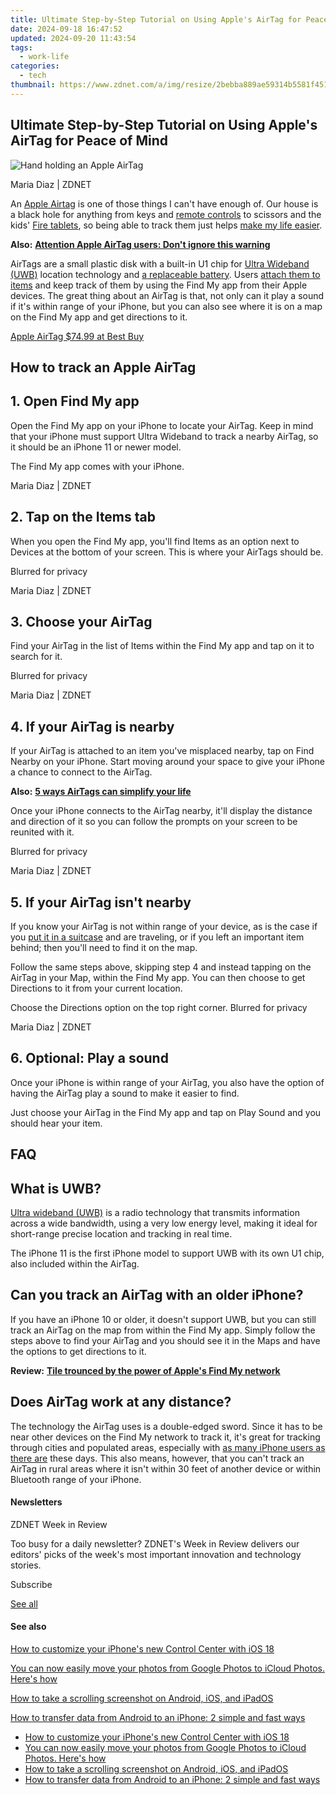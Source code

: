 ```yaml
---
title: Ultimate Step-by-Step Tutorial on Using Apple's AirTag for Peace of Mind
date: 2024-09-18 16:47:52
updated: 2024-09-20 11:43:54
tags:
  - work-life
categories:
  - tech
thumbnail: https://www.zdnet.com/a/img/resize/2bebba889ae59314b5581f45173b66fe2adff558/2023/01/11/832ec55e-e595-4240-a915-bdc5f83a0981/airtag.jpg?width=278&height=156&fit=crop&auto=webp
---
```


## Ultimate Step-by-Step Tutorial on Using Apple's AirTag for Peace of Mind

![Hand holding an Apple AirTag](https://www.zdnet.com/a/img/resize/27189e46f64258ae6e1d11160374bee5fd2290c0/2023/01/11/832ec55e-e595-4240-a915-bdc5f83a0981/airtag.jpg?auto=webp&width=1280)

Maria Diaz | ZDNET

An [Apple Airtag](https://buy.geni.us/Proxy.ashx?TSID=368250&GR%5FURL=https%3A%2F%2Fwww.amazon.com%2FApple-MX532AM-A-AirTag%2Fdp%2FB0933BVK6T%3Ftag%3Dzd-buy-button-20%26ascsubtag%3D%5F%5FCOM%5FCLICK%5FID%5F%5F%7C5eb3853d-78bf-4ff2-b39b-84634b250cd2%7Cdtp&dtb=1) is one of those things I can't have enough of. Our house is a black hole for anything from keys and [remote controls](https://www.zdnet.com/home-and-office/home-entertainment/this-accessory-lets-you-add-an-airtag-to-your-apple-tv-remote/) to scissors and the kids' [Fire tablets](https://buy.geni.us/Proxy.ashx?TSID=368250&GR%5FURL=https%3A%2F%2Fwww.amazon.com%2FFire-7-Kids-Tablet%2Fdp%2FB099HDR2Y6%3Ftag%3Dzd-buy-button-20%26ascsubtag%3D%5F%5FCOM%5FCLICK%5FID%5F%5F%7C5eb3853d-78bf-4ff2-b39b-84634b250cd2%7Cdtp&dtb=1), so being able to track them just helps [make my life easier](https://www.zdnet.com/article/five-ways-apple-airtags-can-help-you-beyond-tracking-keys/). 

**Also:** [**Attention Apple AirTag users: Don't ignore this warning**](https://www.zdnet.com/article/attention-apple-airtag-users-dont-ignore-this-warning/)

AirTags are a small plastic disk with a built-in U1 chip for [Ultra Wideband (UWB)](https://www.zdnet.com/article/what-is-uwb-and-why-is-iphone-a-better-choice-if-you-want-to-make-use-of-it/) location technology and [a replaceable battery](https://www.zdnet.com/article/how-to-change-the-battery-in-your-apple-airtag/). Users [attach them to items](https://www.zdnet.com/home-and-office/how-to-securely-attach-your-apple-airtag-to-things-without-breaking-the-bank/) and keep track of them by using the Find My app from their Apple devices. The great thing about an AirTag is that, not only can it play a sound if it's within range of your iPhone, but you can also see where it is on a map on the Find My app and get directions to it.

[Apple AirTag $74.99 at Best Buy](https://shop-links.co/link/?url=https%3A%2F%2Fbestbuy.7tiv.net%2Fc%2F376373%2F633495%2F10014%3Fprodsku%3D6461349%26u%3Dhttp%253A%252F%252Fwww.bestbuy.com%252Fsite%252F-%252F6461349.p%253Fcmp%253DRMX&publisher_slug=itechdaily19598&exclusive=1)

## How to track an Apple AirTag

## 1\. Open Find My app

Open the Find My app on your iPhone to locate your AirTag. Keep in mind that your iPhone must support Ultra Wideband to track a nearby AirTag, so it should be an iPhone 11 or newer model. 

The Find My app comes with your iPhone.

Maria Diaz | ZDNET

## 2\. Tap on the Items tab

When you open the Find My app, you'll find Items as an option next to Devices at the bottom of your screen. This is where your AirTags should be.

Blurred for privacy

Maria Diaz | ZDNET

## 3\. Choose your AirTag

Find your AirTag in the list of Items within the Find My app and tap on it to search for it. 

Blurred for privacy

Maria Diaz | ZDNET

## 4\. If your AirTag is nearby

If your AirTag is attached to an item you've misplaced nearby, tap on Find Nearby on your iPhone. Start moving around your space to give your iPhone a chance to connect to the AirTag.

**Also:** [**5 ways AirTags can simplify your life**](https://www.zdnet.com/article/five-ways-apple-airtags-can-help-you-beyond-tracking-keys/)

Once your iPhone connects to the AirTag nearby, it'll display the distance and direction of it so you can follow the prompts on your screen to be reunited with it.

Blurred for privacy

Maria Diaz | ZDNET

## 5\. If your AirTag isn't nearby

If you know your AirTag is not within range of your device, as is the case if you [put it in a suitcase](https://www.zdnet.com/article/airline-backtracks-on-apple-airtag-ban-in-checked-luggage/) and are traveling, or if you left an important item behind; then you'll need to find it on the map. 

Follow the same steps above, skipping step 4 and instead tapping on the AirTag in your Map, within the Find My app. You can then choose to get Directions to it from your current location.

Choose the Directions option on the top right corner. Blurred for privacy

Maria Diaz | ZDNET

## 6\. Optional: Play a sound

Once your iPhone is within range of your AirTag, you also have the option of having the AirTag play a sound to make it easier to find. 

Just choose your AirTag in the Find My app and tap on Play Sound and you should hear your item. 

## FAQ

## What is UWB?

[Ultra wideband (UWB)](https://www.zdnet.com/article/what-is-uwb-and-why-is-iphone-a-better-choice-if-you-want-to-make-use-of-it/) is a radio technology that transmits information across a wide bandwidth, using a very low energy level, making it ideal for short-range precise location and tracking in real time.

The iPhone 11 is the first iPhone model to support UWB with its own U1 chip, also included within the AirTag.

## Can you track an AirTag with an older iPhone?  

If you have an iPhone 10 or older, it doesn't support UWB, but you can still track an AirTag on the map from within the Find My app. Simply follow the steps above to find your AirTag and you should see it in the Maps and have the options to get directions to it. 

**Review:** [**Tile trounced by the power of Apple's Find My network**](https://www.zdnet.com/product/apple-airtag-anti-loss-bluetooth-tag-for-cellular-phone-tablet-mx532ama/)

## Does AirTag work at any distance?  

The technology the AirTag uses is a double-edged sword. Since it has to be near other devices on the Find My network to track it, it's great for tracking through cities and populated areas, especially with [as many iPhone users as there are](https://www.zdnet.com/article/android-users-are-switching-up-to-iphones-in-record-numbers/) these days. This also means, however, that you can't track an AirTag in rural areas where it isn't within 30 feet of another device or within Bluetooth range of your iPhone.

#### Newsletters

ZDNET Week in Review

Too busy for a daily newsletter? ZDNET's Week in Review delivers our editors' picks of the week's most important innovation and technology stories.

 Subscribe

[See all](https://www.zdnet.com/newsletters/)

#### See also

[How to customize your iPhone's new Control Center with iOS 18](https://www.zdnet.com/article/how-to-customize-your-iphones-new-control-center-with-ios-18/ "How to customize your iPhone's new Control Center with iOS 18")

[You can now easily move your photos from Google Photos to iCloud Photos. Here's how](https://www.zdnet.com/article/you-can-now-easily-move-your-photos-from-google-photos-to-icloud-photos-heres-how/ "You can now easily move your photos from Google Photos to iCloud Photos. Here's how")

[How to take a scrolling screenshot on Android, iOS, and iPadOS](https://www.zdnet.com/article/how-to-take-a-scrolling-screenshot-on-android-ios-and-ipados/ "How to take a scrolling screenshot on Android, iOS, and iPadOS")

[How to transfer data from Android to an iPhone: 2 simple and fast ways](https://www.zdnet.com/article/how-to-transfer-data-from-android-to-an-iphone/ "How to transfer data from Android to an iPhone: 2 simple and fast ways")

* [How to customize your iPhone's new Control Center with iOS 18](https://www.zdnet.com/article/how-to-customize-your-iphones-new-control-center-with-ios-18/ "How to customize your iPhone's new Control Center with iOS 18")
* [You can now easily move your photos from Google Photos to iCloud Photos. Here's how](https://www.zdnet.com/article/you-can-now-easily-move-your-photos-from-google-photos-to-icloud-photos-heres-how/ "You can now easily move your photos from Google Photos to iCloud Photos. Here's how")
* [How to take a scrolling screenshot on Android, iOS, and iPadOS](https://www.zdnet.com/article/how-to-take-a-scrolling-screenshot-on-android-ios-and-ipados/ "How to take a scrolling screenshot on Android, iOS, and iPadOS")
* [How to transfer data from Android to an iPhone: 2 simple and fast ways](https://www.zdnet.com/article/how-to-transfer-data-from-android-to-an-iphone/ "How to transfer data from Android to an iPhone: 2 simple and fast ways")

<ins class="adsbygoogle"
     style="display:block"
     data-ad-format="autorelaxed"
     data-ad-client="ca-pub-7571918770474297"
     data-ad-slot="1223367746"></ins>



<ins class="adsbygoogle"
     style="display:block"
     data-ad-client="ca-pub-7571918770474297"
     data-ad-slot="8358498916"
     data-ad-format="auto"
     data-full-width-responsive="true"></ins>
